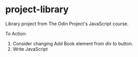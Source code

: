 # project-library
Library project from The Odin Project's JavaScript course.


To Action:

1. Consider changing Add Book element from div to button.
2. Write JavaScript
